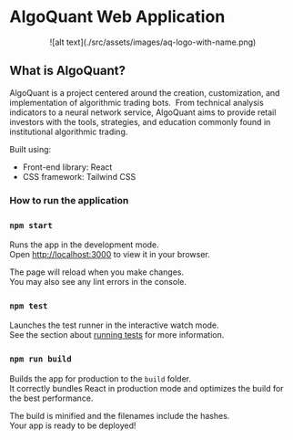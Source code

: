 # AlgoQuant Web Application

<p align="center">
![alt text](./src/assets/images/aq-logo-with-name.png)
</p>

## What is AlgoQuant?

AlgoQuant is a project centered around the creation, customization, and implementation of algorithmic trading bots.  From technical analysis indicators to a neural network service, AlgoQuant aims to provide retail investors with the tools, strategies, and education commonly found in institutional algorithmic trading.

Built using:

- Front-end library: React
- CSS framework: Tailwind CSS
<!-- - CSS animations library: -->

### How to run the application

### `npm start`

Runs the app in the development mode.\
Open [http://localhost:3000](http://localhost:3000) to view it in your browser.

The page will reload when you make changes.\
You may also see any lint errors in the console.

### `npm test`

Launches the test runner in the interactive watch mode.\
See the section about [running tests](https://facebook.github.io/create-react-app/docs/running-tests) for more information.

### `npm run build`

Builds the app for production to the `build` folder.\
It correctly bundles React in production mode and optimizes the build for the best performance.

The build is minified and the filenames include the hashes.\
Your app is ready to be deployed!
